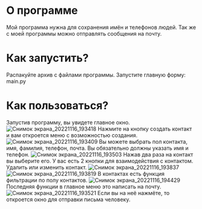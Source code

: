 # О программе
Мой программа нужна для сохранения имён и телефонов людей. Так же с моей программы можно отправлять сообщения на почту.

# Как запустить?
Распакуйте архив с файлами программы. Запустите главную форму: main.py

# Как пользоваться?
Запустив программу, вы увидете главное окно.
![Снимок экрана_20221116_193418](https://user-images.githubusercontent.com/117094015/202254350-09ece0cd-801d-4bbf-ae1f-45c485ff2f0d.png)
Нажмите на кнопку создать контакт и вам откроется меню с возможностью создания.
![Снимок экрана_20221116_193409](https://user-images.githubusercontent.com/117094015/202254426-749c4db2-643d-4fe9-9efb-81fee159efeb.png)
Вы можете выбрать пол контакта, имя, фамилия, телефон, почта.
Вы обязательно должны указать имя и телефон.
![Снимок экрана_20221116_193503](https://user-images.githubusercontent.com/117094015/202254524-b89d4de7-d0ba-476f-83d4-d9387902b2e8.png)
Нажав два раза на контакт вы выберите его.
У вас есть 2 кнопки для взаимодействия с контактом. Удалить или изменить контакт.
![Снимок экрана_20221116_193837](https://user-images.githubusercontent.com/117094015/202254619-0c1ec3fd-089a-454c-b04e-72f608453c82.png)
![Снимок экрана_20221116_193819](https://user-images.githubusercontent.com/117094015/202254636-b2c309dc-c053-4a36-b692-f737d5493362.png)
В контактах есть функция фильтрации по полу контактов.
![Снимок экрана_20221116_194429](https://user-images.githubusercontent.com/117094015/202254675-ff866a62-24a3-458c-ab9f-9cd61998f88f.png)
Последняя функции в главное меню это написать на почту.
![Снимок экрана_20221116_193521](https://user-images.githubusercontent.com/117094015/202254744-1ca606da-9dcd-440c-a320-85b7f534865f.png)
Если вы на неё нажмёте,
то откроется окно для отправки письма человеку.

